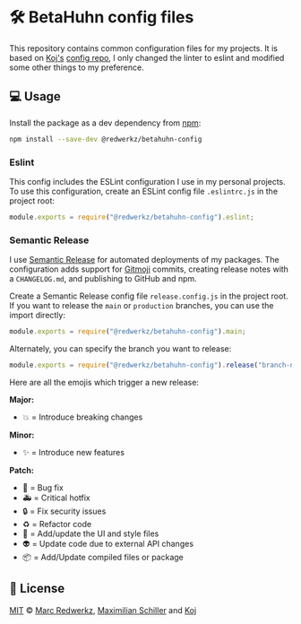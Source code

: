 # 🛠️ BetaHuhn config files

This repository contains common configuration files for my projects. It is based on [Koj's](https://github.com/koj-co) [config repo](https://github.com/koj-co/config), I only changed the linter to eslint and modified some other things to my preference.

## 💻 Usage

Install the package as a dev dependency from [npm](https://www.npmjs.com/package/@redwerkz/betahuhn-config):

```bash
npm install --save-dev @redwerkz/betahuhn-config
```

### Eslint

This config includes the ESLint configuration I use in my personal projects. To use this configuration, create an ESLint config file `.eslintrc.js` in the project root:

```js
module.exports = require("@redwerkz/betahuhn-config").eslint;
```

### Semantic Release

I use [Semantic Release](https://github.com/semantic-release/semantic-release) for automated deployments of my packages. The configuration adds support for [Gitmoji](https://gitmoji.carloscuesta.me) commits, creating release notes with a `CHANGELOG.md`, and publishing to GitHub and npm.

Create a Semantic Release config file `release.config.js` in the project root.
If you want to release the `main` or `production` branches, you can use the import directly:

```js
module.exports = require("@redwerkz/betahuhn-config").main;
```

Alternately, you can specify the branch you want to release:

```js
module.exports = require("@redwerkz/betahuhn-config").release("branch-name");
```

Here are all the emojis which trigger a new release:

**Major:**
- :boom: = Introduce breaking changes

**Minor:**
- :sparkles: = Introduce new features

**Patch:**
- :bug: = Bug fix
- :ambulance: = Critical hotfix
- :lock: = Fix security issues
- :recycle: = Refactor code
- :lipstick: = Add/update the UI and style files
- :alien: = Update code due to external API changes
- :package: = Add/Update compiled files or package

## 📄 License

[MIT](./LICENSE) © [Marc Redwerkz](https://github.com/rdwz), [Maximilian Schiller](https://github.com/betahuhn) and [Koj](https://koj.co)
